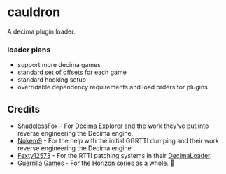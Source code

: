 # cauldron
A decima plugin loader.

### loader plans
- support more decima games
- standard set of offsets for each game
- standard hooking setup
- overridable dependency requirements and load orders for plugins

## Credits
- [ShadelessFox](https://github.com/ShadelessFox) - For [Decima Explorer](https://github.com/ShadelessFox/decima) and the work they've put into reverse engineering the Decima engine.
- [Nukem9](https://github.com/Nukem9/) - For the help with the initial GGRTTI dumping and their work reverse engineering the Decima engine.
- [Fexty12573](https://github.com/Fexty12573/) - For the RTTI patching systems in their [DecimaLoader](https://github.com/Fexty12573/DecimaLoader/).
- [Guerrilla Games](https://www.guerrilla-games.com/) - For the Horizon series as a whole. 🧡
